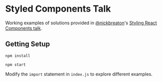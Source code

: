 # Styled Components Talk

Working examples of solutions provided in [@nickbreaton](https://github.com/nickbreaton)'s [Styling React Components talk](https://www.meetup.com/ReactJS-Charlotte/events/237247341/).

## Getting Setup

```
npm install

npm start
```

Modify the `import` statement in `index.js` to explore different examples.
